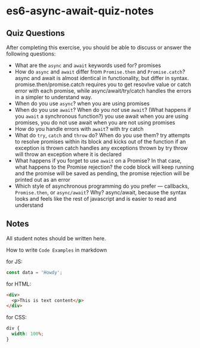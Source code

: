 # es6-async-await-quiz-notes

## Quiz Questions

After completing this exercise, you should be able to discuss or answer the following questions:

- What are the `async` and `await` keywords used for?
  promises
- How do `async` and `await` differ from `Promise.then` and `Promise.catch`?
  async and await is almost identical in functionality, but differ in syntax. promise.then/promise.catch requires you to get resovlve value or catch error with each promise, while async/await/try/catch handles the errors in a simpler to understand way.
- When do you use `async`?
  when you are using promises
- When do you use `await`? When do you _not_ use `await`? (What happens if you `await` a synchronous function?)
  you use await when you are using promises, you do not use await when you are not using promises
- How do you handle errors with `await`?
  with try catch
- What do `try`, `catch` and `throw` do? When do you use them?
  try attempts to resolve promises within its block and kicks out of the function if an exception is thrown
  catch handles any exceptions thrown by try
  throw will throw an exception where it is declared
- What happens if you forget to use `await` on a Promise? In that case, what happens to the Promise rejection?
  the code block will keep running and the promise will be saved as pending, the promise rejection will be printed out as an error
- Which style of asynchronous programming do you prefer — callbacks, `Promise.then`, or `async/await`? Why?
  async/await, because the syntax looks and feels like the rest of javascript and is easier to read and understand

## Notes

All student notes should be written here.

How to write `Code Examples` in markdown

for JS:

```javascript
const data = 'Howdy';
```

for HTML:

```html
<div>
  <p>This is text content</p>
</div>
```

for CSS:

```css
div {
  width: 100%;
}
```
